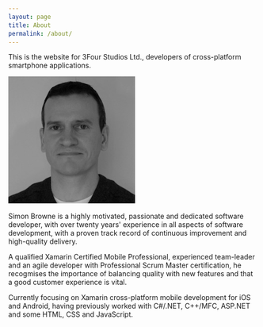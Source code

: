 ```yaml
---
layout: page
title: About
permalink: /about/
---
```


This is the website for 3Four Studios Ltd., developers of cross-platform smartphone applications.

![profile pic](/assets/img/profile-pic.jpg)

Simon Browne is a highly motivated, passionate and dedicated software developer, with over twenty years' experience in all aspects of software development, with a proven track record of continuous improvement and high-quality delivery.

A qualified Xamarin Certified Mobile Professional, experienced team-leader and an agile developer with Professional Scrum Master certification, he recogmises the importance of balancing quality with new features and that a good customer experience is vital.

Currently focusing on Xamarin cross-platform mobile development for iOS and Android, having previously worked with C#/.NET, C++/MFC, ASP.NET and some HTML, CSS and JavaScript.